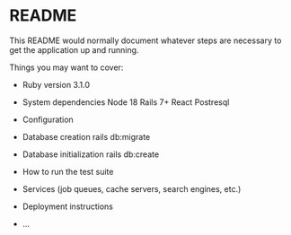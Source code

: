 # README

This README would normally document whatever steps are necessary to get the
application up and running.

Things you may want to cover:

* Ruby version
3.1.0

* System dependencies
  Node 18
  Rails 7+
  React
  Postresql
  
* Configuration
  
* Database creation
  rails db:migrate

* Database initialization
  rails db:create
* How to run the test suite

* Services (job queues, cache servers, search engines, etc.)

* Deployment instructions

* ...

